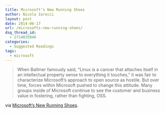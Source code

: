 ```yaml
---
title: Microsoft’s New Running Shoes
author: Nicola Iarocci
layout: post
date: 2014-06-17
url: /microsofts-new-running-shoes/
dsq_thread_id:
  - 2714035046
categories:
  - Suggested Readings
tags:
  - microsoft
---
```

> When Ballmer famously said, &#8220;Linux is a cancer that attaches itself in an intellectual property sense to everything it touches,&#8221; it was fair to characterize Microsoft&#8217;s approach to open source as hostile. But over time, forces within Microsoft pushed to change this attitude. Many groups inside of Microsoft continue to see the customer and business value in fostering, rather than fighting, OSS.

via [Microsoft&#8217;s New Running Shoes][1].

 [1]: http://haacked.com/archive/2014/05/17/microsofts-new-running-shoes/
